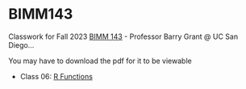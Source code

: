 # BIMM143
Classwork for Fall 2023 [BIMM 143](https://bioboot.github.io/bimm143_F23/) - Professor Barry Grant @ UC San Diego...

You may have to download the pdf for it to be viewable 
- Class 06: [R Functions](https://github.com/ajcheng1/BIMM143/blob/ce69f9bfee2e6f00ed30feb24f2fc267117c403b/Lab%20Class6%20(R%20Functions)/Hw-Class-6-R-Functions.pdf)
  





